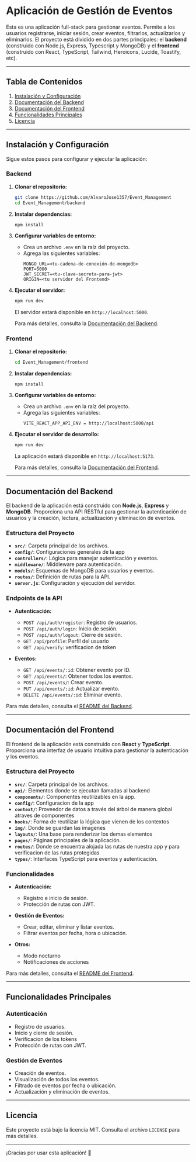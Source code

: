 # Aplicación de Gestión de Eventos

Esta es una aplicación full-stack para gestionar eventos. Permite a los usuarios registrarse, iniciar sesión, crear eventos, filtrarlos, actualizarlos y eliminarlos. El proyecto está dividido en dos partes principales: el **backend** (construido con Node.js, Express, Typescript y MongoDB) y el **frontend** (construido con React, TypeScript, Tailwind, Heroicons, Lucide, Toastify, etc).

---

## **Tabla de Contenidos**

1. [Instalación y Configuración](#instalación-y-configuración)
2. [Documentación del Backend](#documentación-del-backend)
3. [Documentación del Frontend](#documentación-del-frontend)
4. [Funcionalidades Principales](#funcionalidades-principales)
5. [Licencia](#licencia)

---

## **Instalación y Configuración**

Sigue estos pasos para configurar y ejecutar la aplicación:

### **Backend**

1. **Clonar el repositorio:**

   ```bash
   git clone https://github.com/AlvaroJose1357/Event_Management
   cd Event_Management/backend
   ```

2. **Instalar dependencias:**

   ```bash
   npm install
   ```

3. **Configurar variables de entorno:**

   - Crea un archivo `.env` en la raíz del proyecto.
   - Agrega las siguientes variables:
     ```env
     MONGO_URL=<tu-cadena-de-conexión-de-mongodb>
     PORT=5000
     JWT_SECRET=<tu-clave-secreta-para-jwt>
     ORIGIN=<tu servidor del Frontend>
     ```

4. **Ejecutar el servidor:**

   ```bash
   npm run dev
   ```

   El servidor estará disponible en `http://localhost:5000`.

   Para más detalles, consulta la [Documentación del Backend](./backend/README.md).

### **Frontend**

1. **Clonar el repositorio:**

   ```bash
   cd Event_Management/frontend
   ```

2. **Instalar dependencias:**

   ```bash
   npm install
   ```

3. **Configurar variables de entorno:**

   - Crea un archivo `.env` en la raíz del proyecto.
   - Agrega las siguientes variables:
     ```env
     VITE_REACT_APP_API_ENV = http://localhost:5000/api
     ```

4. **Ejecutar el servidor de desarrollo:**

   ```bash
   npm run dev
   ```

   La aplicación estará disponible en `http://localhost:5173`.

   Para más detalles, consulta la [Documentación del Frontend](./frontend/README.md).

---

## **Documentación del Backend**

El backend de la aplicación está construido con **Node.js**, **Express** y **MongoDB**. Proporciona una API RESTful para gestionar la autenticación de usuarios y la creación, lectura, actualización y eliminación de eventos.

### **Estructura del Proyecto**

- **`src/`**: Carpeta principal de los archivos.
- **`config/`**: Configuraciones generales de la app
- **`controllers/`**: Lógica para manejar autenticación y eventos.
- **`middleware/`**: Middleware para autenticación.
- **`models/`**: Esquemas de MongoDB para usuarios y eventos.
- **`routes/`**: Definición de rutas para la API.
- **`server.js`**: Configuración y ejecución del servidor.

### **Endpoints de la API**

- **Autenticación:**

  - `POST /api/auth/register`: Registro de usuarios.
  - `POST /api/auth/login`: Inicio de sesión.
  - `POST /api/auth/logout`: Cierre de sesión.
  - `GET /api/profile`: Perfil del usuario
  - `GET /api/verify`: verificacion de token

- **Eventos:**
  - `GET /api/events/:id`: Obtener evento por ID.
  - `GET /api/events/`: Obtener todos los eventos.
  - `POST /api/events/`: Crear evento.
  - `PUT /api/events/:id`: Actualizar evento.
  - `DELETE /api/events/:id`: Eliminar evento.

Para más detalles, consulta el [README del Backend](./backend/README.md).

---

## **Documentación del Frontend**

El frontend de la aplicación está construido con **React** y **TypeScript**. Proporciona una interfaz de usuario intuitiva para gestionar la autenticación y los eventos.

### **Estructura del Proyecto**

- **`src/`**: Carpeta principal de los archivos.
- **`api/`**: Elementos donde se ejecutan llamadas al backend
- **`components/`**: Componentes reutilizables en la app.
- **`config/`**: Configuracion de la app
- **`context/`**: Proveedor de datos a través del árbol de manera global atraves de componentes
- **`hooks/`**: Forma de reutilizar la lógica que vienen de los contextos
- **`img/`**: Donde se guardan las imagenes
- **`layouts/`**: Una base para renderizar los demas elementos
- **`pages/`**: Páginas principales de la aplicación.
- **`routes/`**: Donde se encuentra alojada las rutas de nuestra app y para verificacion de las rutas protegidas
- **`types/`**: Interfaces TypeScript para eventos y autenticación.

### **Funcionalidades**

- **Autenticación:**

  - Registro e inicio de sesión.
  - Protección de rutas con JWT.

- **Gestión de Eventos:**

  - Crear, editar, eliminar y listar eventos.
  - Filtrar eventos por fecha, hora o ubicación.

- **Otros:**
  - Modo nocturno
  - Notificaciones de acciones

Para más detalles, consulta el [README del Frontend](./frontend/README.md).

---

## **Funcionalidades Principales**

### **Autenticación**

- Registro de usuarios.
- Inicio y cierre de sesión.
- Verificacion de los tokens
- Protección de rutas con JWT.

### **Gestión de Eventos**

- Creación de eventos.
- Visualización de todos los eventos.
- Filtrado de eventos por fecha o ubicación.
- Actualización y eliminación de eventos.

---

## **Licencia**

Este proyecto está bajo la licencia MIT. Consulta el archivo `LICENSE` para más detalles.

---

¡Gracias por usar esta aplicación! 🚀
